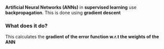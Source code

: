 **Artificial Neural Networks (ANNs)** in **supervised learning** use **backpropagation**. This is done using **gradient descent**

### What does it do?
This calculates the **gradient of the error function w.r.t the weights of the ANN**

